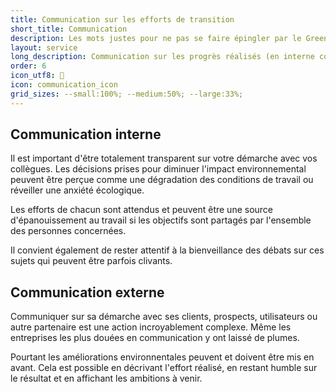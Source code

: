 ```yaml
---
title: Communication sur les efforts de transition
short_title: Communication
description: Les mots justes pour ne pas se faire épingler par le Green-washing
layout: service
long_description: Communication sur les progrès réalisés (en interne comme en externe). Labelisation numérique responsable.
order: 6
icon_utf8: 💬
icon: communication_icon
grid_sizes: --small:100%; --medium:50%; --large:33%;
---
```


## Communication interne

Il est important d'être totalement transparent sur votre démarche avec vos collègues. Les décisions prises pour diminuer l'impact environnemental peuvent être perçue comme une dégradation des conditions de travail ou réveiller une anxiété écologique.

Les efforts de chacun sont attendus et peuvent être une source d'épanouissement au travail si les objectifs sont partagés par l'ensemble des personnes concernées.

Il convient également de rester attentif à la bienveillance des débats sur ces sujets qui peuvent être parfois clivants.

## Communication externe

Communiquer sur sa démarche avec ses clients, prospects, utilisateurs ou autre partenaire est une action incroyablement complexe. Même les entreprises les plus douées en communication y ont laissé de plumes.

Pourtant les améliorations environnentales peuvent et doivent être mis en avant. Cela est possible en décrivant l'effort réalisé, en restant humble sur le résultat et en affichant les ambitions à venir.
